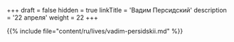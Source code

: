 +++
draft = false
hidden = true
linkTitle = 'Вадим Персидский'
description = '22 апреля'
weight = 22
+++

{{% include file="content/ru/lives/vadim-persidskii.md" %}}
